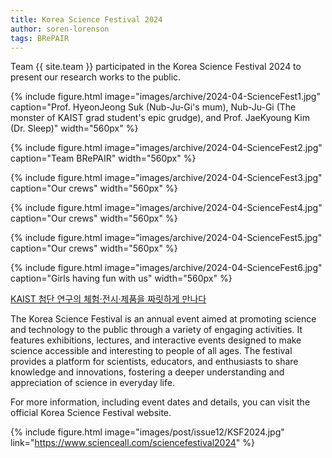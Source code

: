 ```yaml
---
title: Korea Science Festival 2024
author: soren-lorenson
tags: BRePAIR
---
```


Team {{ site.team }} participated in the Korea Science Festival 2024 to present our research works to the public.

{% include figure.html image="images/archive/2024-04-ScienceFest1.jpg" caption="Prof. HyeonJeong Suk (Nub-Ju-Gi's mum), Nub-Ju-Gi (The monster of KAIST grad student's epic grudge), and Prof. JaeKyoung Kim (Dr. Sleep)" width="560px" %}

{% include figure.html image="images/archive/2024-04-ScienceFest2.jpg" caption="Team BRePAIR" width="560px" %}

{% include figure.html image="images/archive/2024-04-ScienceFest3.jpg" caption="Our crews" width="560px" %}

{% include figure.html image="images/archive/2024-04-ScienceFest4.jpg" caption="Our crews" width="560px" %}

{% include figure.html image="images/archive/2024-04-ScienceFest5.jpg" caption="Our crews" width="560px" %}

{% include figure.html image="images/archive/2024-04-ScienceFest6.jpg" caption="Girls having fun with us" width="560px" %}

<a href="https://news.kaist.ac.kr/news/html/news/?mode=V&mng_no=36411"> KAIST 첨단 연구의 체험·전시·제품을 짜릿하게 만나다​ </a>

The Korea Science Festival is an annual event aimed at promoting science and technology to the public through a variety of engaging activities. It features exhibitions, lectures, and interactive events designed to make science accessible and interesting to people of all ages. The festival provides a platform for scientists, educators, and enthusiasts to share knowledge and innovations, fostering a deeper understanding and appreciation of science in everyday life.

For more information, including event dates and details, you can visit the official Korea Science Festival website.

{% include figure.html image="images/post/issue12/KSF2024.jpg" link="https://www.scienceall.com/sciencefestival2024" %}
